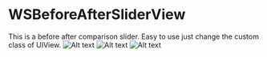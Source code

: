 # WSBeforeAfterSliderView
This is a before after comparison slider. Easy to use just change the custom class of UIView.
![Alt text](https://github.com/WebsoftProfession/WSBeforeAfterSliderView/blob/master/WSBeforeAfter1.png?raw=true "Optional Title")
![Alt text](https://github.com/WebsoftProfession/WSBeforeAfterSliderView/blob/master/WSBeforeAfter2.png?raw=true "Optional Title")
![Alt text](https://github.com/WebsoftProfession/WSBeforeAfterSliderView/blob/master/WSBeforeAfter3.png?raw=true "Optional Title")
